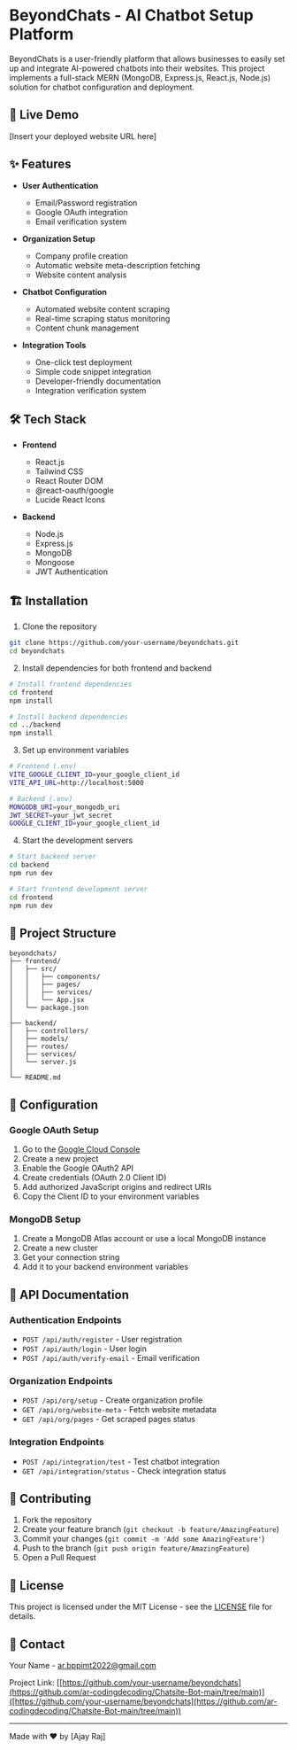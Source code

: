# BeyondChats - AI Chatbot Setup Platform

BeyondChats is a user-friendly platform that allows businesses to easily set up and integrate AI-powered chatbots into their websites. This project implements a full-stack MERN (MongoDB, Express.js, React.js, Node.js) solution for chatbot configuration and deployment.

## 🚀 Live Demo
[Insert your deployed website URL here]

## ✨ Features

- **User Authentication**
  - Email/Password registration
  - Google OAuth integration
  - Email verification system

- **Organization Setup**
  - Company profile creation
  - Automatic website meta-description fetching
  - Website content analysis

- **Chatbot Configuration**
  - Automated website content scraping
  - Real-time scraping status monitoring
  - Content chunk management

- **Integration Tools**
  - One-click test deployment
  - Simple code snippet integration
  - Developer-friendly documentation
  - Integration verification system

## 🛠️ Tech Stack

- **Frontend**
  - React.js
  - Tailwind CSS
  - React Router DOM
  - @react-oauth/google
  - Lucide React Icons

- **Backend**
  - Node.js
  - Express.js
  - MongoDB
  - Mongoose
  - JWT Authentication

## 🏗️ Installation

1. Clone the repository
```bash
git clone https://github.com/your-username/beyondchats.git
cd beyondchats
```

2. Install dependencies for both frontend and backend
```bash
# Install frontend dependencies
cd frontend
npm install

# Install backend dependencies
cd ../backend
npm install
```

3. Set up environment variables
```bash
# Frontend (.env)
VITE_GOOGLE_CLIENT_ID=your_google_client_id
VITE_API_URL=http://localhost:5000

# Backend (.env)
MONGODB_URI=your_mongodb_uri
JWT_SECRET=your_jwt_secret
GOOGLE_CLIENT_ID=your_google_client_id
```

4. Start the development servers
```bash
# Start backend server
cd backend
npm run dev

# Start frontend development server
cd frontend
npm run dev
```

## 📁 Project Structure

```
beyondchats/
├── frontend/
│   ├── src/
│   │   ├── components/
│   │   ├── pages/
│   │   ├── services/
│   │   └── App.jsx
│   └── package.json
│
├── backend/
│   ├── controllers/
│   ├── models/
│   ├── routes/
│   ├── services/
│   └── server.js
│
└── README.md
```

## 🔧 Configuration

### Google OAuth Setup
1. Go to the [Google Cloud Console](https://console.cloud.google.com)
2. Create a new project
3. Enable the Google OAuth2 API
4. Create credentials (OAuth 2.0 Client ID)
5. Add authorized JavaScript origins and redirect URIs
6. Copy the Client ID to your environment variables

### MongoDB Setup
1. Create a MongoDB Atlas account or use a local MongoDB instance
2. Create a new cluster
3. Get your connection string
4. Add it to your backend environment variables

## 📝 API Documentation

### Authentication Endpoints
- `POST /api/auth/register` - User registration
- `POST /api/auth/login` - User login
- `POST /api/auth/verify-email` - Email verification

### Organization Endpoints
- `POST /api/org/setup` - Create organization profile
- `GET /api/org/website-meta` - Fetch website metadata
- `GET /api/org/pages` - Get scraped pages status

### Integration Endpoints
- `POST /api/integration/test` - Test chatbot integration
- `GET /api/integration/status` - Check integration status

## 🤝 Contributing

1. Fork the repository
2. Create your feature branch (`git checkout -b feature/AmazingFeature`)
3. Commit your changes (`git commit -m 'Add some AmazingFeature'`)
4. Push to the branch (`git push origin feature/AmazingFeature`)
5. Open a Pull Request

## 📄 License

This project is licensed under the MIT License - see the [LICENSE](LICENSE) file for details.

## 👥 Contact

Your Name - [ar.bppimt2022@gmail.com](mailto:ar.bppimt2022@gmail.com)

Project Link: [[https://github.com/your-username/beyondchats](https://github.com/ar-codingdecoding/Chatsite-Bot-main/tree/main)]([https://github.com/your-username/beyondchats](https://github.com/ar-codingdecoding/Chatsite-Bot-main/tree/main))

---

Made with ❤️ by [Ajay Raj]
